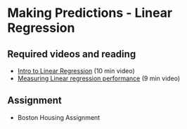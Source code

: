 # Making Predictions - Linear Regression  

## Required videos and reading
* [Intro to Linear Regression](https://www.youtube.com/watch?v=RHL0iG2hjQU) (10 min video)
* [Measuring Linear regression performance](https://youtu.be/pkJlANwRT8k) (9 min video)

## Assignment
* Boston Housing Assignment
